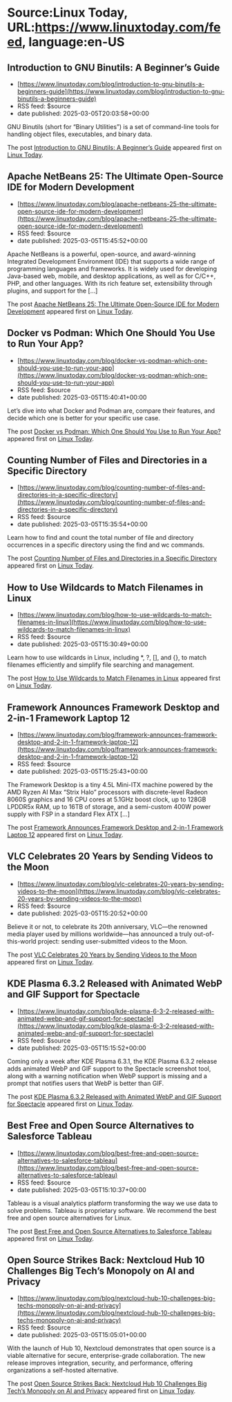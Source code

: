 # Source:Linux Today, URL:https://www.linuxtoday.com/feed, language:en-US

## Introduction to GNU Binutils: A Beginner’s Guide
 - [https://www.linuxtoday.com/blog/introduction-to-gnu-binutils-a-beginners-guide](https://www.linuxtoday.com/blog/introduction-to-gnu-binutils-a-beginners-guide)
 - RSS feed: $source
 - date published: 2025-03-05T20:03:58+00:00

<p>GNU Binutils (short for &#8220;Binary Utilities&#8221;) is a set of command-line tools for handling object files, executables, and binary data.</p>
<p>The post <a href="https://www.linuxtoday.com/blog/introduction-to-gnu-binutils-a-beginners-guide/">Introduction to GNU Binutils: A Beginner’s Guide</a> appeared first on <a href="https://www.linuxtoday.com">Linux Today</a>.</p>

## Apache NetBeans 25: The Ultimate Open-Source IDE for Modern Development
 - [https://www.linuxtoday.com/blog/apache-netbeans-25-the-ultimate-open-source-ide-for-modern-development](https://www.linuxtoday.com/blog/apache-netbeans-25-the-ultimate-open-source-ide-for-modern-development)
 - RSS feed: $source
 - date published: 2025-03-05T15:45:52+00:00

<p>Apache NetBeans is a powerful, open-source, and award-winning Integrated Development Environment (IDE) that supports a wide range of programming languages and frameworks. It is widely used for developing Java-based web, mobile, and desktop applications, as well as for C/C++, PHP, and other languages. With its rich feature set, extensibility through plugins, and support for the [&#8230;]</p>
<p>The post <a href="https://www.linuxtoday.com/blog/apache-netbeans-25-the-ultimate-open-source-ide-for-modern-development/">Apache NetBeans 25: The Ultimate Open-Source IDE for Modern Development</a> appeared first on <a href="https://www.linuxtoday.com">Linux Today</a>.</p>

## Docker vs Podman: Which One Should You Use to Run Your App?
 - [https://www.linuxtoday.com/blog/docker-vs-podman-which-one-should-you-use-to-run-your-app](https://www.linuxtoday.com/blog/docker-vs-podman-which-one-should-you-use-to-run-your-app)
 - RSS feed: $source
 - date published: 2025-03-05T15:40:41+00:00

<p>Let&#8217;s dive into what Docker and Podman are, compare their features, and decide which one is better for your specific use case.</p>
<p>The post <a href="https://www.linuxtoday.com/blog/docker-vs-podman-which-one-should-you-use-to-run-your-app/">Docker vs Podman: Which One Should You Use to Run Your App?</a> appeared first on <a href="https://www.linuxtoday.com">Linux Today</a>.</p>

## Counting Number of Files and Directories in a Specific Directory
 - [https://www.linuxtoday.com/blog/counting-number-of-files-and-directories-in-a-specific-directory](https://www.linuxtoday.com/blog/counting-number-of-files-and-directories-in-a-specific-directory)
 - RSS feed: $source
 - date published: 2025-03-05T15:35:54+00:00

<p>Learn how to find and count the total number of file and directory occurrences in a specific directory using the find and wc commands.</p>
<p>The post <a href="https://www.linuxtoday.com/blog/counting-number-of-files-and-directories-in-a-specific-directory/">Counting Number of Files and Directories in a Specific Directory</a> appeared first on <a href="https://www.linuxtoday.com">Linux Today</a>.</p>

## How to Use Wildcards to Match Filenames in Linux
 - [https://www.linuxtoday.com/blog/how-to-use-wildcards-to-match-filenames-in-linux](https://www.linuxtoday.com/blog/how-to-use-wildcards-to-match-filenames-in-linux)
 - RSS feed: $source
 - date published: 2025-03-05T15:30:49+00:00

<p>Learn how to use wildcards in Linux, including *, ?, [], and {}, to match filenames efficiently and simplify file searching and management.</p>
<p>The post <a href="https://www.linuxtoday.com/blog/how-to-use-wildcards-to-match-filenames-in-linux/">How to Use Wildcards to Match Filenames in Linux</a> appeared first on <a href="https://www.linuxtoday.com">Linux Today</a>.</p>

## Framework Announces Framework Desktop and 2-in-1 Framework Laptop 12
 - [https://www.linuxtoday.com/blog/framework-announces-framework-desktop-and-2-in-1-framework-laptop-12](https://www.linuxtoday.com/blog/framework-announces-framework-desktop-and-2-in-1-framework-laptop-12)
 - RSS feed: $source
 - date published: 2025-03-05T15:25:43+00:00

<p>The Framework Desktop is a tiny 4.5L Mini-ITX machine powered by the AMD Ryzen AI Max “Strix Halo” processors with discrete-level Radeon 8060S graphics and 16 CPU cores at 5.1GHz boost clock, up to 128GB LPDDR5x RAM, up to 16TB of storage, and a semi-custom 400W power supply with FSP in a standard Flex ATX [&#8230;]</p>
<p>The post <a href="https://www.linuxtoday.com/blog/framework-announces-framework-desktop-and-2-in-1-framework-laptop-12/">Framework Announces Framework Desktop and 2-in-1 Framework Laptop 12</a> appeared first on <a href="https://www.linuxtoday.com">Linux Today</a>.</p>

## VLC Celebrates 20 Years by Sending Videos to the Moon
 - [https://www.linuxtoday.com/blog/vlc-celebrates-20-years-by-sending-videos-to-the-moon](https://www.linuxtoday.com/blog/vlc-celebrates-20-years-by-sending-videos-to-the-moon)
 - RSS feed: $source
 - date published: 2025-03-05T15:20:52+00:00

<p>Believe it or not, to celebrate its 20th anniversary, VLC—the renowned media player used by millions worldwide—has announced a truly out-of-this-world project: sending user-submitted videos to the Moon.</p>
<p>The post <a href="https://www.linuxtoday.com/blog/vlc-celebrates-20-years-by-sending-videos-to-the-moon/">VLC Celebrates 20 Years by Sending Videos to the Moon</a> appeared first on <a href="https://www.linuxtoday.com">Linux Today</a>.</p>

## KDE Plasma 6.3.2 Released with Animated WebP and GIF Support for Spectacle
 - [https://www.linuxtoday.com/blog/kde-plasma-6-3-2-released-with-animated-webp-and-gif-support-for-spectacle](https://www.linuxtoday.com/blog/kde-plasma-6-3-2-released-with-animated-webp-and-gif-support-for-spectacle)
 - RSS feed: $source
 - date published: 2025-03-05T15:15:52+00:00

<p>Coming only a week after KDE Plasma 6.3.1, the KDE Plasma 6.3.2 release adds animated WebP and GIF support to the Spectacle screenshot tool, along with a warning notification when WebP support is missing and a prompt that notifies users that WebP is better than GIF.</p>
<p>The post <a href="https://www.linuxtoday.com/blog/kde-plasma-6-3-2-released-with-animated-webp-and-gif-support-for-spectacle/">KDE Plasma 6.3.2 Released with Animated WebP and GIF Support for Spectacle</a> appeared first on <a href="https://www.linuxtoday.com">Linux Today</a>.</p>

## Best Free and Open Source Alternatives to Salesforce Tableau
 - [https://www.linuxtoday.com/blog/best-free-and-open-source-alternatives-to-salesforce-tableau](https://www.linuxtoday.com/blog/best-free-and-open-source-alternatives-to-salesforce-tableau)
 - RSS feed: $source
 - date published: 2025-03-05T15:10:37+00:00

<p>Tableau is a visual analytics platform transforming the way we use data to solve problems. Tableau is proprietary software. We recommend the best free and open source alternatives for Linux.</p>
<p>The post <a href="https://www.linuxtoday.com/blog/best-free-and-open-source-alternatives-to-salesforce-tableau/">Best Free and Open Source Alternatives to Salesforce Tableau</a> appeared first on <a href="https://www.linuxtoday.com">Linux Today</a>.</p>

## Open Source Strikes Back: Nextcloud Hub 10 Challenges Big Tech’s Monopoly on AI and Privacy
 - [https://www.linuxtoday.com/blog/nextcloud-hub-10-challenges-big-techs-monopoly-on-ai-and-privacy](https://www.linuxtoday.com/blog/nextcloud-hub-10-challenges-big-techs-monopoly-on-ai-and-privacy)
 - RSS feed: $source
 - date published: 2025-03-05T15:05:01+00:00

<p>With the launch of Hub 10, Nextcloud demonstrates that open source is a viable alternative for secure, enterprise-grade collaboration. The new release improves integration, security, and performance, offering organizations a self-hosted alternative.</p>
<p>The post <a href="https://www.linuxtoday.com/blog/nextcloud-hub-10-challenges-big-techs-monopoly-on-ai-and-privacy/">Open Source Strikes Back: Nextcloud Hub 10 Challenges Big Tech’s Monopoly on AI and Privacy</a> appeared first on <a href="https://www.linuxtoday.com">Linux Today</a>.</p>

